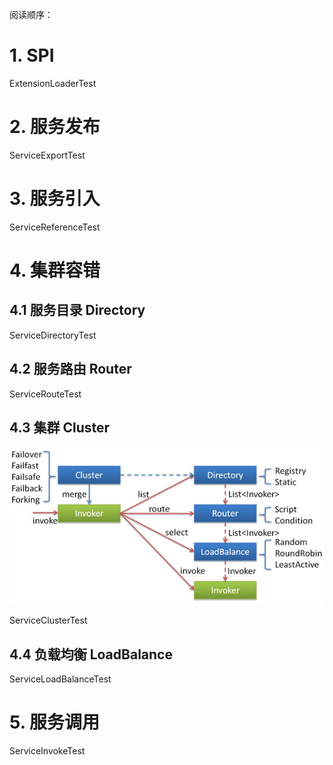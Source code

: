 阅读顺序：

# 1. SPI

ExtensionLoaderTest

# 2. 服务发布

ServiceExportTest

# 3. 服务引入

ServiceReferenceTest

# 4. 集群容错

## 4.1 服务目录 Directory

ServiceDirectoryTest

## 4.2 服务路由 Router

ServiceRouteTest

## 4.3 集群 Cluster

![Cluster](./cluster.jpg)

ServiceClusterTest

## 4.4 负载均衡 LoadBalance

ServiceLoadBalanceTest

# 5. 服务调用

ServiceInvokeTest
